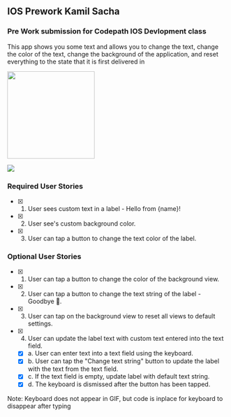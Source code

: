 ## IOS Prework Kamil Sacha

### Pre Work submission for Codepath IOS Devlopment class
This app shows you some text and allows you to change the text, change the color of the text, change the background of the application, and reset everything to the state that it is first delivered in

<img src="https://i.imgur.com/ypD8cYO.gif" width=200> <br>

![](https://i.imgur.com/ypD8cYO.gif)


### Required User Stories
- [x] 1. User sees custom text in a label - Hello from {name}!
- [x] 2. User see's custom background color.
- [x] 3. User can tap a button to change the text color of the label.

### Optional User Stories
- [x] 1. User can tap a button to change the color of the background view.
- [x] 2. User can tap a button to change the text string of the label - Goodbye 👋.
- [x] 3. User can tap on the background view to reset all views to default settings.
- [x] 4. User can update the label text with custom text entered into the text field.
   - [x] a. User can enter text into a text field using the keyboard.
   - [x] b. User can tap the "Change text string" button to update the label with the text from the text field.
   - [x] c. If the text field is empty, update label with default text string.
   - [x] d. The keyboard is dismissed after the button has been tapped.

Note: Keyboard does not appear in GIF, but code is inplace for keyboard to disappear after typing
